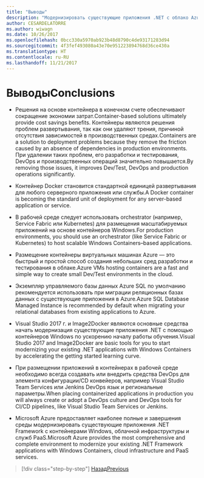 ```yaml
---
title: "Выводы"
description: "Модернизировать существующие приложения .NET с облако Azure и контейнеров Windows | выводы"
author: CESARDELATORRE
ms.author: wiwagn
ms.date: 10/26/2017
ms.openlocfilehash: 0bcc330a5970ab923b48d8790c4de93171283d94
ms.sourcegitcommit: 4f3fef493080a43e70e951223894768d36ce430a
ms.translationtype: HT
ms.contentlocale: ru-RU
ms.lasthandoff: 11/21/2017
---
```

# <a name="conclusions"></a><span data-ttu-id="2e86a-103">Выводы</span><span class="sxs-lookup"><span data-stu-id="2e86a-103">Conclusions</span></span>

-   <span data-ttu-id="2e86a-104">Решения на основе контейнера в конечном счете обеспечивают сокращение экономии затрат.</span><span class="sxs-lookup"><span data-stu-id="2e86a-104">Container-based solutions ultimately provide cost savings benefits.</span></span> <span data-ttu-id="2e86a-105">Контейнеры являются решения проблем развертывания, так как они удаляют трения, причиной отсутствия зависимостей в производственных средах.</span><span class="sxs-lookup"><span data-stu-id="2e86a-105">Containers are a solution to deployment problems because they remove the friction caused by an absence of dependencies in production environments.</span></span> <span data-ttu-id="2e86a-106">При удалении таких проблем, его разработки и тестирования, DevOps и производственных операций значительно повышается.</span><span class="sxs-lookup"><span data-stu-id="2e86a-106">By removing those issues, it improves Dev/Test, DevOps and production operations significantly.</span></span>

-   <span data-ttu-id="2e86a-107">Контейнер Docker становится стандартной единицей развертывания для любого серверного приложения или службы.</span><span class="sxs-lookup"><span data-stu-id="2e86a-107">A Docker container is becoming the standard unit of deployment for any server-based application or service.</span></span>

-   <span data-ttu-id="2e86a-108">В рабочей среде следует использовать orchestrator (например, Service Fabric или Kubernetes) для размещения масштабируемых приложений на основе контейнеров Windows.</span><span class="sxs-lookup"><span data-stu-id="2e86a-108">For production environments, you should use an orchestrator (like Service Fabric or Kubernetes) to host scalable Windows Containers­­–based applications.</span></span>

-   <span data-ttu-id="2e86a-109">Размещение контейнеры виртуальных машинах Azure — это быстрый и простой способ создания небольших сред разработки и тестирования в облаке.</span><span class="sxs-lookup"><span data-stu-id="2e86a-109">Azure VMs hosting containers are a fast and simple way to create small Dev/Test environments in the cloud.</span></span>

-   <span data-ttu-id="2e86a-110">Экземпляр управляемого базы данных Azure SQL по умолчанию рекомендуется использовать при миграции реляционных базах данных с существующие приложения в Azure.</span><span class="sxs-lookup"><span data-stu-id="2e86a-110">Azure SQL Database Managed Instance is recommended by default when migrating your relational databases from existing applications to Azure.</span></span>

-   <span data-ttu-id="2e86a-111">Visual Studio 2017 г. и Image2Docker являются основные средства начать модернизация существующие приложения .NET с помощью контейнеров Windows по ускорению началу работы обучения.</span><span class="sxs-lookup"><span data-stu-id="2e86a-111">Visual Studio 2017 and Image2Docker are basic tools for you to start modernizing your existing .NET applications with Windows Containers by accelerating the getting started learning curve.</span></span>

-   <span data-ttu-id="2e86a-112">При размещении приложений в контейнерах в рабочей среде необходимо всегда создавать или внедрить средства DevOps для элемента конфигурации/CD конвейеров, например Visual Studio Team Services или Jenkins DevOps язык и региональные параметры.</span><span class="sxs-lookup"><span data-stu-id="2e86a-112">When placing containerized applications in production you will always create or adopt a DevOps culture and DevOps tools for CI/CD pipelines, like Visual Studio Team Services or Jenkins.</span></span>

-   <span data-ttu-id="2e86a-113">Microsoft Azure предоставляет наиболее полные и завершения среды модернизировать существующие приложения .NET Framework с контейнерами Windows, облачной инфраструктуры и служб PaaS.</span><span class="sxs-lookup"><span data-stu-id="2e86a-113">Microsoft Azure provides the most comprehensive and complete environment to modernize your existing .NET Framework applications with Windows Containers, cloud infrastructure and PaaS services.</span></span>

>[!div class="step-by-step"]
[<span data-ttu-id="2e86a-114">Назад</span><span class="sxs-lookup"><span data-stu-id="2e86a-114">Previous</span></span>](walkthroughs-technical-get-started-overview.md)